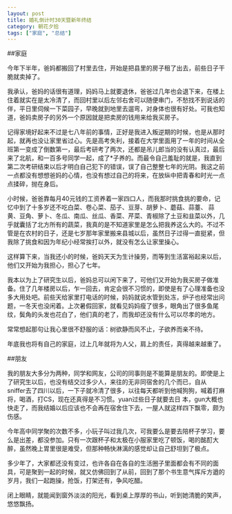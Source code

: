 ```yaml
---
layout: post
title: 婚礼倒计时30天暨新年终结
category: 朝花夕拾
tags: ["家庭", "总结"]
---
```


##家庭

今年下半年，爸妈都搬回了村里去住，开始是把县里的房子租了出去，前些日子干脆就卖掉了。

我承认，爸妈的话很有道理，妈妈马上就要退休，爸爸过几年也会退下来，在楼上住着就实在是太冷清了，而回村里以后左邻右舍可以随便串门，不愁找不到说话的伴，平日里伺候一下菜园子，早晚就到地里去遛弯，对身体也很有好处。可我也知道，爸妈卖房子的另外一个原因就是把卖房的钱用来给我买房子。

记得家境好起来不过是七八年前的事情，正好是我进入叛逆期的时候，也是从那时起，就再也没让家里省过心。先是高考失利，接着在大学里面用了一年的时间从全班第一变成了倒数第一，最后考研考了两次，还都是吊儿郎当的没有认真过，最后来了北航，和一百多号同学一起，成了*子养的。而最令自己羞耻的就是，我直到第二次考研结束以后才明白自己犯下的错误，误了自己整整七年的光阴。我这之前一点都没有想想爸妈的心情，也没有想过自己的将来，在放纵中把青春和时光一点点揉碎，抛在身后。

小时候，爸爸靠每月40元钱的工资养着一家四口人，而我那时挑食挑的要命，记忆中到了十多岁还不吃白菜、卷心菜、茄子、豆芽、胡萝卜、蘑菇、蒜薹、
蒜黄、豆角、萝卜、冬瓜、南瓜、丝瓜、香菜、芹菜、青椒除了土豆和韭菜以外，几乎就囊括了北方所有的蔬菜，我真的是不知道家里是怎么把我养这么大的。不过不管是在农村的日子，还是七岁那年家里搬来县城以后，虽然日子过得一直挺紧，但我除了挑食和因为年纪小经常挨打以外，就没有怎么让家里操心。

这样算下来，当我还小的时候，爸妈天天为生计操劳，而等到生活富裕起来以后，他们又开始为我担心，担心了七年。

我本以为上了研究生以后，爸妈总可以闲下来了，可他们又开始为我买房子做准备。住了几年楼房以后，乍一回去，肯定会很不习惯的，即使是有了心理准备也没多大用处吧。前些天给家里打电话的时候，妈妈就说水管到处冻，炉子也经常出问题，一冬天也没闲着。上次暑假回家，就看见妈妈瘦了很多，眼角出了很多鱼尾纹，鬓角的头发也花白了，他们真的老了，而我却还没有什么可以尽孝的地方。

常常想起那句让我心里很不舒服的话：树欲静而风不止，子欲养而亲不待。

年底我也将有自己的家庭，过上几年就将为人父，肩上的责任，真得越来越重了。

##朋友

我的朋友大多分为两种，同学和网友，公司的同事则是不能算是朋友的。即使是上了研究生以后，也没有结交过多少人，来往的无非同宿舍的几个而已，自从 sniffer去了四川以后，一下子就冷清了很多，以往每天都听到他喊狗狗，喊着打麻将，喝酒，打CS，现在还真得是不习惯。yuan过些日子就要去日
本，gun大概也快走了，而我结婚以后应该也不会再在宿舍住下去，一屋人就这样四下飘零，颇为伤感。

今年高中同学聚的次数不多，小玩子叫过我几次，可我要么是要去陪杯子学习，要么是出差，都没参加。只有一次跟杯子和太极在小服家里吃了顿饭，喝的酩酊大醉，虽然晚上胃里很是难受，但那种畅快淋漓的感觉却让自己舒坦到了极点。

多少年了，大家都还没有变过，也许各自在各自的生活圈子里面都会有不同的面具，可是聚到一起的时候，就又仿佛回到了从前，回到了那个书生意气挥斥方遒的岁月，我们一起跑操，抢饭，打架还有，争风吃醋。

闭上眼睛，就能闻到窗外淡淡的阳光，看到桌上厚厚的书山，听到她清脆的笑声，悠悠飘扬。